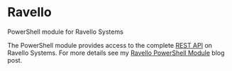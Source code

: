 # Ravello
PowerShell module for Ravello Systems

The PowerShell module provides access to the complete [REST API](https://www.ravellosystems.com/developers/rest-api) on Ravello Systems.
For more details see my [Ravello PowerShell Module](http://www.lucd.info/2015/08/27/ravello-powershell-module/) blog post.
